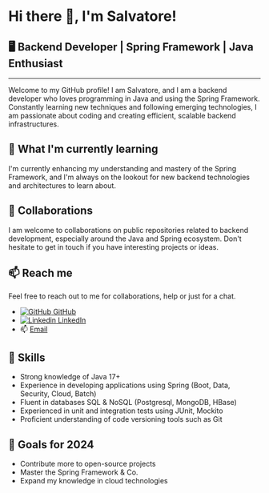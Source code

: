 # Hi there 👋, I'm Salvatore!

## 🖥️ Backend Developer | Spring Framework | Java Enthusiast

---
Welcome to my GitHub profile! I am Salvatore, and I am a backend developer who loves programming in Java and using the
Spring Framework. Constantly learning new techniques and following emerging technologies, I am passionate about coding
and creating efficient, scalable backend infrastructures.

## 🌱 What I'm currently learning

I'm currently enhancing my understanding and mastery of the Spring Framework, and I'm always on the lookout for new
backend technologies and architectures to learn about.

## 👯 Collaborations

I am welcome to collaborations on public repositories related to backend development, especially around the Java and
Spring ecosystem. Don't hesitate to get in touch if you have interesting projects or ideas.

## 📫 Reach me

Feel free to reach out to me for collaborations, help or just for a chat.

- [![GitHub](https://i.stack.imgur.com/tskMh.png) GitHub](https://github.com/sbernardo)
- [![Linkedin](https://i.stack.imgur.com/gVE0j.png) LinkedIn](https://www.linkedin.com/in/salvatore-bernardo-740a5973/)
- 📫 [Email](mailto:s.bernardo93@gmail.com)

## 💼 Skills

- Strong knowledge of Java 17+
- Experience in developing applications using Spring (Boot, Data, Security, Cloud, Batch)
- Fluent in databases SQL & NoSQL (Postgresql, MongoDB, HBase)
- Experienced in unit and integration tests using JUnit, Mockito
- Proficient understanding of code versioning tools such as Git

## 🎯 Goals for 2024

- Contribute more to open-source projects
- Master the Spring Framework & Co.
- Expand my knowledge in cloud technologies